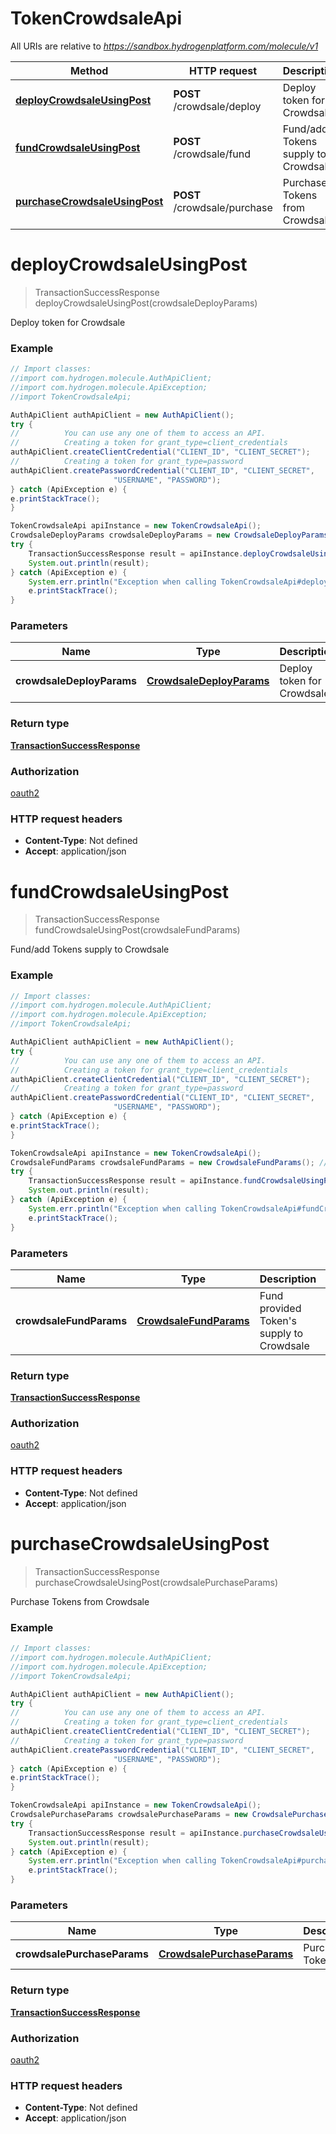 # TokenCrowdsaleApi

All URIs are relative to *https://sandbox.hydrogenplatform.com/molecule/v1*

Method | HTTP request | Description
------------- | ------------- | -------------
[**deployCrowdsaleUsingPost**](TokenCrowdsaleApi.md#deployCrowdsaleUsingPost) | **POST** /crowdsale/deploy | Deploy token for Crowdsale
[**fundCrowdsaleUsingPost**](TokenCrowdsaleApi.md#fundCrowdsaleUsingPost) | **POST** /crowdsale/fund | Fund/add Tokens supply to Crowdsale
[**purchaseCrowdsaleUsingPost**](TokenCrowdsaleApi.md#purchaseCrowdsaleUsingPost) | **POST** /crowdsale/purchase | Purchase Tokens from Crowdsale


<a name="deployCrowdsaleUsingPost"></a>
# **deployCrowdsaleUsingPost**
> TransactionSuccessResponse deployCrowdsaleUsingPost(crowdsaleDeployParams)

Deploy token for Crowdsale

### Example
```java
// Import classes:
//import com.hydrogen.molecule.AuthApiClient;
//import com.hydrogen.molecule.ApiException;
//import TokenCrowdsaleApi;

AuthApiClient authApiClient = new AuthApiClient();
try {
//          You can use any one of them to access an API.
//          Creating a token for grant_type=client_credentials            
authApiClient.createClientCredential("CLIENT_ID", "CLIENT_SECRET");
//          Creating a token for grant_type=password
authApiClient.createPasswordCredential("CLIENT_ID", "CLIENT_SECRET",
                       "USERNAME", "PASSWORD");           
} catch (ApiException e) {
e.printStackTrace();
}

TokenCrowdsaleApi apiInstance = new TokenCrowdsaleApi();
CrowdsaleDeployParams crowdsaleDeployParams = new CrowdsaleDeployParams(); // CrowdsaleDeployParams | Deploy token for Crowdsale
try {
    TransactionSuccessResponse result = apiInstance.deployCrowdsaleUsingPost(crowdsaleDeployParams);
    System.out.println(result);
} catch (ApiException e) {
    System.err.println("Exception when calling TokenCrowdsaleApi#deployCrowdsaleUsingPost");
    e.printStackTrace();
}
```

### Parameters

Name | Type | Description  | Notes
------------- | ------------- | ------------- | -------------
 **crowdsaleDeployParams** | [**CrowdsaleDeployParams**](CrowdsaleDeployParams.md)| Deploy token for Crowdsale |

### Return type

[**TransactionSuccessResponse**](TransactionSuccessResponse.md)

### Authorization

[oauth2](../README.md#oauth2)

### HTTP request headers

 - **Content-Type**: Not defined
 - **Accept**: application/json

<a name="fundCrowdsaleUsingPost"></a>
# **fundCrowdsaleUsingPost**
> TransactionSuccessResponse fundCrowdsaleUsingPost(crowdsaleFundParams)

Fund/add Tokens supply to Crowdsale

### Example
```java
// Import classes:
//import com.hydrogen.molecule.AuthApiClient;
//import com.hydrogen.molecule.ApiException;
//import TokenCrowdsaleApi;

AuthApiClient authApiClient = new AuthApiClient();
try {
//          You can use any one of them to access an API.
//          Creating a token for grant_type=client_credentials            
authApiClient.createClientCredential("CLIENT_ID", "CLIENT_SECRET");
//          Creating a token for grant_type=password
authApiClient.createPasswordCredential("CLIENT_ID", "CLIENT_SECRET",
                       "USERNAME", "PASSWORD");           
} catch (ApiException e) {
e.printStackTrace();
}

TokenCrowdsaleApi apiInstance = new TokenCrowdsaleApi();
CrowdsaleFundParams crowdsaleFundParams = new CrowdsaleFundParams(); // CrowdsaleFundParams | Fund provided Token's supply to Crowdsale
try {
    TransactionSuccessResponse result = apiInstance.fundCrowdsaleUsingPost(crowdsaleFundParams);
    System.out.println(result);
} catch (ApiException e) {
    System.err.println("Exception when calling TokenCrowdsaleApi#fundCrowdsaleUsingPost");
    e.printStackTrace();
}
```

### Parameters

Name | Type | Description  | Notes
------------- | ------------- | ------------- | -------------
 **crowdsaleFundParams** | [**CrowdsaleFundParams**](CrowdsaleFundParams.md)| Fund provided Token&#39;s supply to Crowdsale |

### Return type

[**TransactionSuccessResponse**](TransactionSuccessResponse.md)

### Authorization

[oauth2](../README.md#oauth2)

### HTTP request headers

 - **Content-Type**: Not defined
 - **Accept**: application/json

<a name="purchaseCrowdsaleUsingPost"></a>
# **purchaseCrowdsaleUsingPost**
> TransactionSuccessResponse purchaseCrowdsaleUsingPost(crowdsalePurchaseParams)

Purchase Tokens from Crowdsale

### Example
```java
// Import classes:
//import com.hydrogen.molecule.AuthApiClient;
//import com.hydrogen.molecule.ApiException;
//import TokenCrowdsaleApi;

AuthApiClient authApiClient = new AuthApiClient();
try {
//          You can use any one of them to access an API.
//          Creating a token for grant_type=client_credentials            
authApiClient.createClientCredential("CLIENT_ID", "CLIENT_SECRET");
//          Creating a token for grant_type=password
authApiClient.createPasswordCredential("CLIENT_ID", "CLIENT_SECRET",
                       "USERNAME", "PASSWORD");           
} catch (ApiException e) {
e.printStackTrace();
}

TokenCrowdsaleApi apiInstance = new TokenCrowdsaleApi();
CrowdsalePurchaseParams crowdsalePurchaseParams = new CrowdsalePurchaseParams(); // CrowdsalePurchaseParams | Purchase Tokens
try {
    TransactionSuccessResponse result = apiInstance.purchaseCrowdsaleUsingPost(crowdsalePurchaseParams);
    System.out.println(result);
} catch (ApiException e) {
    System.err.println("Exception when calling TokenCrowdsaleApi#purchaseCrowdsaleUsingPost");
    e.printStackTrace();
}
```

### Parameters

Name | Type | Description  | Notes
------------- | ------------- | ------------- | -------------
 **crowdsalePurchaseParams** | [**CrowdsalePurchaseParams**](CrowdsalePurchaseParams.md)| Purchase Tokens |

### Return type

[**TransactionSuccessResponse**](TransactionSuccessResponse.md)

### Authorization

[oauth2](../README.md#oauth2)

### HTTP request headers

 - **Content-Type**: Not defined
 - **Accept**: application/json

